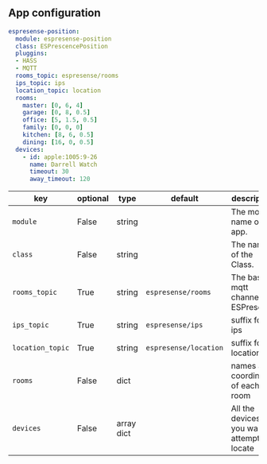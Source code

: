 ## App configuration

```yaml
espresense-position:
  module: espresense-position
  class: ESPrescencePosition
  pluggins:
  - HASS
  - MQTT
  rooms_topic: espresense/rooms
  ips_topic: ips
  location_topic: location
  rooms:
    master: [0, 6, 4]
    garage: [0, 8, 0.5]
    office: [5, 1.5, 0.5]
    family: [0, 0, 0]
    kitchen: [8, 6, 0.5]
    dining: [16, 0, 0.5]
  devices:
    - id: apple:1005:9-26
      name: Darrell Watch
      timeout: 30
      away_timeout: 120
```

key | optional | type | default | description
-- | -- | -- | -- | --
`module` | False | string | | The module name of the app.
`class` | False | string | | The name of the Class.
`rooms_topic` | True | string | `espresense/rooms`| The base mqtt channel for ESPresense
`ips_topic`| True | string | `espresense/ips` | suffix for ips
`location_topic`| True | string | `espresense/location` | suffix for location
`rooms`| False | dict | | names and coordinates of each room
`devices`| False | array dict | | All the devices you want to attempt to locate
